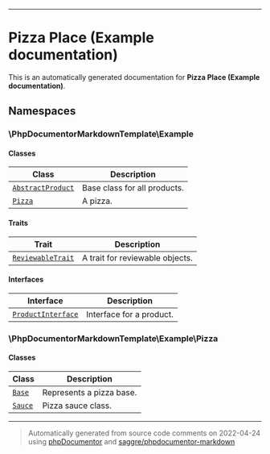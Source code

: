 
***

# Pizza Place (Example documentation)



This is an automatically generated documentation for **Pizza Place (Example documentation)**.


## Namespaces


### \PhpDocumentorMarkdownTemplate\Example

#### Classes

| Class | Description |
|-------|-------------|
| [`AbstractProduct`](./classes/PhpDocumentorMarkdownTemplate/Example/AbstractProduct.md) | Base class for all products.|
| [`Pizza`](./classes/PhpDocumentorMarkdownTemplate/Example/Pizza.md) | A pizza.|


#### Traits

| Trait | Description |
|-------|-------------|
| [`ReviewableTrait`](./classes/PhpDocumentorMarkdownTemplate/Example/ReviewableTrait.md) | A trait for reviewable objects.|



#### Interfaces

| Interface | Description |
|-----------|-------------|
| [`ProductInterface`](./classes/PhpDocumentorMarkdownTemplate/Example/ProductInterface.md) | Interface for a product.|



### \PhpDocumentorMarkdownTemplate\Example\Pizza

#### Classes

| Class | Description |
|-------|-------------|
| [`Base`](./classes/PhpDocumentorMarkdownTemplate/Example/Pizza/Base.md) | Represents a pizza base.|
| [`Sauce`](./classes/PhpDocumentorMarkdownTemplate/Example/Pizza/Sauce.md) | Pizza sauce class.|




***
> Automatically generated from source code comments on 2022-04-24 using [phpDocumentor](http://www.phpdoc.org/) and [saggre/phpdocumentor-markdown](https://github.com/Saggre/phpDocumentor-markdown)
